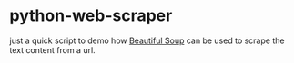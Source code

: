 # python-web-scraper

just a quick script to demo how [Beautiful Soup](https://www.crummy.com/software/BeautifulSoup/) can be used to scrape the text content from a url.
